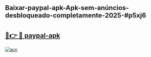 ## Baixar-paypal-apk-Apk-sem-anúncios-desbloqueado-completamente-2025-#p5xj6

# <h2><a href="https://ainizakaria.my?title=paypal-apk&ref=20M">🔗👉 🔴 paypal-apk</a></h2>

[![acn](https://github.com/user-attachments/assets/0f9c940e-d8b0-45ae-aac7-cd30a18b3e1c)](https://ainizakaria.my?title=paypal-apk&ref=20M)

